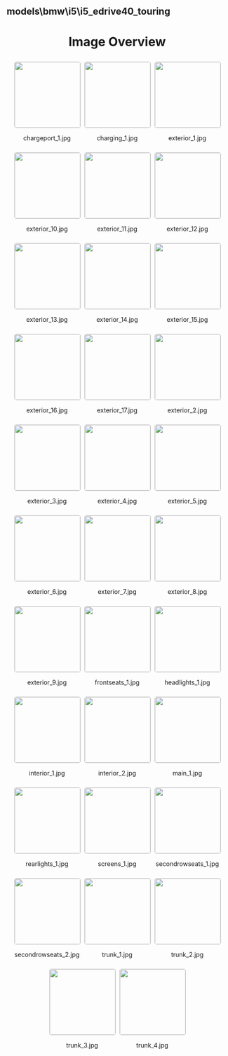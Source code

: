 ## models\bmw\i5\i5_edrive40_touring

<style>
    .image-gallery {
        display: flex;
        flex-wrap: wrap;
        gap: 10px;
        justify-content: center;
        padding: 10px;
    }
    .image-gallery img {
        width: 150px;
        height: auto;
        border: 1px solid #ddd;
        border-radius: 5px;
    }
    .image-gallery div {
        flex: 1 1 calc(33.333% - 20px); /* Three images per row on large screens */
        max-width: 150px;
        text-align: center;
    }
    @media (max-width: 768px) {
        .image-gallery div {
            flex: 1 1 calc(50% - 20px); /* Two images per row on medium screens */
        }
    }
    @media (max-width: 480px) {
        .image-gallery div {
            flex: 1 1 100%; /* One image per row on small screens */
        }
    }
</style>
<h1 style ="text-align: center;"> Image Overview </h1> <div class="image-gallery">
<div>
<img src="https://media.evkx.net/multimedia/models/bmw/i5/i5_edrive40_touring/chargeport_1_st.jpg">
<p>chargeport_1.jpg</p>
</div>
<div>
<img src="https://media.evkx.net/multimedia/models/bmw/i5/i5_edrive40_touring/charging_1_st.jpg">
<p>charging_1.jpg</p>
</div>
<div>
<img src="https://media.evkx.net/multimedia/models/bmw/i5/i5_edrive40_touring/exterior_1_st.jpg">
<p>exterior_1.jpg</p>
</div>
<div>
<img src="https://media.evkx.net/multimedia/models/bmw/i5/i5_edrive40_touring/exterior_10_st.jpg">
<p>exterior_10.jpg</p>
</div>
<div>
<img src="https://media.evkx.net/multimedia/models/bmw/i5/i5_edrive40_touring/exterior_11_st.jpg">
<p>exterior_11.jpg</p>
</div>
<div>
<img src="https://media.evkx.net/multimedia/models/bmw/i5/i5_edrive40_touring/exterior_12_st.jpg">
<p>exterior_12.jpg</p>
</div>
<div>
<img src="https://media.evkx.net/multimedia/models/bmw/i5/i5_edrive40_touring/exterior_13_st.jpg">
<p>exterior_13.jpg</p>
</div>
<div>
<img src="https://media.evkx.net/multimedia/models/bmw/i5/i5_edrive40_touring/exterior_14_st.jpg">
<p>exterior_14.jpg</p>
</div>
<div>
<img src="https://media.evkx.net/multimedia/models/bmw/i5/i5_edrive40_touring/exterior_15_st.jpg">
<p>exterior_15.jpg</p>
</div>
<div>
<img src="https://media.evkx.net/multimedia/models/bmw/i5/i5_edrive40_touring/exterior_16_st.jpg">
<p>exterior_16.jpg</p>
</div>
<div>
<img src="https://media.evkx.net/multimedia/models/bmw/i5/i5_edrive40_touring/exterior_17_st.jpg">
<p>exterior_17.jpg</p>
</div>
<div>
<img src="https://media.evkx.net/multimedia/models/bmw/i5/i5_edrive40_touring/exterior_2_st.jpg">
<p>exterior_2.jpg</p>
</div>
<div>
<img src="https://media.evkx.net/multimedia/models/bmw/i5/i5_edrive40_touring/exterior_3_st.jpg">
<p>exterior_3.jpg</p>
</div>
<div>
<img src="https://media.evkx.net/multimedia/models/bmw/i5/i5_edrive40_touring/exterior_4_st.jpg">
<p>exterior_4.jpg</p>
</div>
<div>
<img src="https://media.evkx.net/multimedia/models/bmw/i5/i5_edrive40_touring/exterior_5_st.jpg">
<p>exterior_5.jpg</p>
</div>
<div>
<img src="https://media.evkx.net/multimedia/models/bmw/i5/i5_edrive40_touring/exterior_6_st.jpg">
<p>exterior_6.jpg</p>
</div>
<div>
<img src="https://media.evkx.net/multimedia/models/bmw/i5/i5_edrive40_touring/exterior_7_st.jpg">
<p>exterior_7.jpg</p>
</div>
<div>
<img src="https://media.evkx.net/multimedia/models/bmw/i5/i5_edrive40_touring/exterior_8_st.jpg">
<p>exterior_8.jpg</p>
</div>
<div>
<img src="https://media.evkx.net/multimedia/models/bmw/i5/i5_edrive40_touring/exterior_9_st.jpg">
<p>exterior_9.jpg</p>
</div>
<div>
<img src="https://media.evkx.net/multimedia/models/bmw/i5/i5_edrive40_touring/frontseats_1_st.jpg">
<p>frontseats_1.jpg</p>
</div>
<div>
<img src="https://media.evkx.net/multimedia/models/bmw/i5/i5_edrive40_touring/headlights_1_st.jpg">
<p>headlights_1.jpg</p>
</div>
<div>
<img src="https://media.evkx.net/multimedia/models/bmw/i5/i5_edrive40_touring/interior_1_st.jpg">
<p>interior_1.jpg</p>
</div>
<div>
<img src="https://media.evkx.net/multimedia/models/bmw/i5/i5_edrive40_touring/interior_2_st.jpg">
<p>interior_2.jpg</p>
</div>
<div>
<img src="https://media.evkx.net/multimedia/models/bmw/i5/i5_edrive40_touring/main_1_st.jpg">
<p>main_1.jpg</p>
</div>
<div>
<img src="https://media.evkx.net/multimedia/models/bmw/i5/i5_edrive40_touring/rearlights_1_st.jpg">
<p>rearlights_1.jpg</p>
</div>
<div>
<img src="https://media.evkx.net/multimedia/models/bmw/i5/i5_edrive40_touring/screens_1_st.jpg">
<p>screens_1.jpg</p>
</div>
<div>
<img src="https://media.evkx.net/multimedia/models/bmw/i5/i5_edrive40_touring/secondrowseats_1_st.jpg">
<p>secondrowseats_1.jpg</p>
</div>
<div>
<img src="https://media.evkx.net/multimedia/models/bmw/i5/i5_edrive40_touring/secondrowseats_2_st.jpg">
<p>secondrowseats_2.jpg</p>
</div>
<div>
<img src="https://media.evkx.net/multimedia/models/bmw/i5/i5_edrive40_touring/trunk_1_st.jpg">
<p>trunk_1.jpg</p>
</div>
<div>
<img src="https://media.evkx.net/multimedia/models/bmw/i5/i5_edrive40_touring/trunk_2_st.jpg">
<p>trunk_2.jpg</p>
</div>
<div>
<img src="https://media.evkx.net/multimedia/models/bmw/i5/i5_edrive40_touring/trunk_3_st.jpg">
<p>trunk_3.jpg</p>
</div>
<div>
<img src="https://media.evkx.net/multimedia/models/bmw/i5/i5_edrive40_touring/trunk_4_st.jpg">
<p>trunk_4.jpg</p>
</div>
</div>
